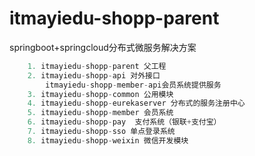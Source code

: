 # itmayiedu-shopp-parent
springboot+springcloud分布式微服务解决方案

```java
    1. itmayiedu-shopp-parent 父工程
    2. itmayiedu-shopp-api 对外接口
        itmayiedu-shopp-member-api会员系统提供服务
    3. itmayiedu-shopp-common 公用模块
    4. itmayiedu-shopp-eurekaserver 分布式的服务注册中心
    5. itmayiedu-shopp-member 会员系统
    6. itmayiedu-shopp-pay  支付系统（银联+支付宝）
    7. itmayiedu-shopp-sso 单点登录系统
    8. itmayiedu-shopp-weixin 微信开发模块
```
